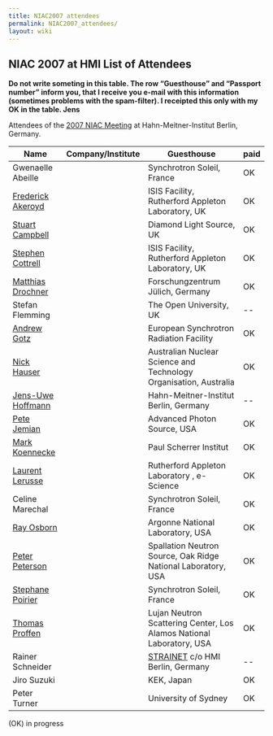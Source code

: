 ```yaml
---
title: NIAC2007 attendees
permalink: NIAC2007_attendees/
layout: wiki
---
```


NIAC 2007 at HMI List of Attendees
----------------------------------

**Do not write someting in this table. The row “Guesthouse” and
“Passport number” inform you, that I receive you e-mail with this
information (sometimes problems with the spam-filter). I receipted this
only with my OK in the table. Jens**

Attendees of the [2007 NIAC Meeting](NIAC2007 "wikilink") at
Hahn-Meitner-Institut Berlin, Germany.

| Name                                                      | Company/Institute                                                      | Guesthouse | paid |
|-----------------------------------------------------------|------------------------------------------------------------------------|------------|------|
| Gwenaelle Abeille                                         | | Synchrotron Soleil, France                                           | OK         | OK   |
| [Frederick Akeroyd](User%3AFreddie_Akeroyd "wikilink")    | | ISIS Facility, Rutherford Appleton Laboratory, UK                    | OK         |      |
| [Stuart Campbell](User%3AStuart_Campbell "wikilink")      | | Diamond Light Source, UK                                             | OK         | OK   |
| [Stephen Cottrell](User%3ASteve_Cottrell "wikilink")      | | ISIS Facility, Rutherford Appleton Laboratory, UK                    | OK         |      |
| [Matthias Drochner](User%3AMatthias_Drochner "wikilink")  | | Forschungzentrum Jülich, Germany                                     | OK         |      |
| Stefan Flemming                                           | | The Open University, UK                                              | --         | OK   |
| [Andrew Gotz](User%3AAndy_Gotz "wikilink")                | | European Synchrotron Radiation Facility                              | OK         |      |
| [Nick Hauser](User%3Anick "wikilink")                     | | Australian Nuclear Science and Technology Organisation, Australia    | OK         |      |
| [ Jens-Uwe Hoffmann](User%3AJens-Uwe_Hoffmann "wikilink") | | Hahn-Meitner-Institut Berlin, Germany                                | --         | OK   |
| [Pete Jemian](User%3APete_Jemian "wikilink")              | | Advanced Photon Source, USA                                          | OK         | OK   |
| [Mark Koennecke](User%3AMark_Koennecke "wikilink")        | | Paul Scherrer Institut                                               | OK         | OK   |
| [Laurent Lerusse](User%3AL.lerusse "wikilink")            | | Rutherford Appleton Laboratory , e-Science                           | OK         | OK   |
| Celine Marechal                                           | | Synchrotron Soleil, France                                           | OK         | OK   |
| [Ray Osborn](User%3ARay_Osborn "wikilink")                | | Argonne National Laboratory, USA                                     | OK         |      |
| [Peter Peterson](User%3APeter_Peterson "wikilink")        | | Spallation Neutron Source, Oak Ridge National Laboratory, USA        | OK         | OK   |
| [Stephane Poirier](User%3AStephane_Poirier "wikilink")    | | Synchrotron Soleil, France                                           | OK         | OK   |
| [Thomas Proffen](User%3AThomas_Proffen "wikilink")        | | Lujan Neutron Scattering Center, Los Alamos National Laboratory, USA | OK         | OK   |
| Rainer Schneider                                          | | [STRAINET](http://www.strainet.org) c/o HMI Berlin, Germany          | --         | OK   |
| Jiro Suzuki                                               | | KEK, Japan                                                           | OK         | OK   |
| Peter Turner                                              | | University of Sydney                                                 | OK         |      |

(OK) in progress
